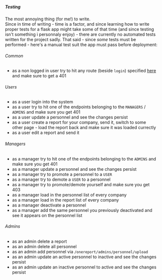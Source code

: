 ##### Testing
The most annoying thing (for me!) to write. <br>
Since in time of writing - time is a factor, and since learning how to write proper tests for a flask app might take some of that time (and since testing isn't something i personnaly enjoy) - there are currently no automated tests written for the project sadly.
That said - since _some_ tests must be performed - here's a manual test suit the app must pass before deployment:

###### Common
- as a non logged in user try to hit any route (beside `login`) specified [here](https://github.com/AvihaiAdler/onereport/tree/main/docs/routes.md) and make sure to get a 401

###### Users
- as a user login into the system
- as a user try to hit one of the endpoints belonging to the `MANAGERS` / `ADMINS` and make sure you get 401
- as a user update a personnel and see the changes persist
- as a user create a report for your company, send it, switch to some other page - load the report back and make sure it was loaded currectly
- as a user edit a report and send it

###### Managers
- as a manager try to hit one of the endpoints belonging to the `ADMINS` and make sure you get 401
- as a manager update a personnel and see the changes persist
- as a manager try to promote a personnel to a `USER`
- as a manager try to demote a `USER` to a personnel
- as a manager try to promote/demote yourself and make sure you get 403
- as a manager load in the personnel list of every company
- as a manager load in the report list of every company
- as a manager deactivate a personnel
- as a manager add the same personnel you previously deactivated and see it appears on the personnel list

###### Admins
- as an admin delete a report
- as an admin delete all personnel
- as an admin add personnel via `/onereport/admins/personnel/upload`
- as an admin update an active personnel to inactive and see the changes persist
- as an admin update an inactive personnel to active and see the changes persist